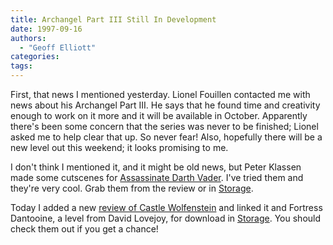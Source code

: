 ```yaml
---
title: Archangel Part III Still In Development
date: 1997-09-16
authors: 
  - "Geoff Elliott"
categories:
tags:
---
```


First, that news I mentioned yesterday. Lionel Fouillen contacted me with news about his Archangel Part III. He says that he found time and creativity enough to work on it more and it will be available in October. Apparently there's been some concern that the series was never to be finished; Lionel asked me to help clear that up. So never fear! Also, hopefully there will be a new level out this weekend; it looks promising to me.

I don't think I mentioned it, and it might be old news, but Peter Klassen made some cutscenes for [Assassinate Darth Vader](/missions/kilvader/). I've tried them and they're very cool. Grab them from the review or in [Storage](/storage/).

Today I added a new [review of Castle Wolfenstein](/missions/wolf/) and linked it and Fortress Dantooine, a level from David Lovejoy, for download in [Storage](/storage/). You should check them out if you get a chance!